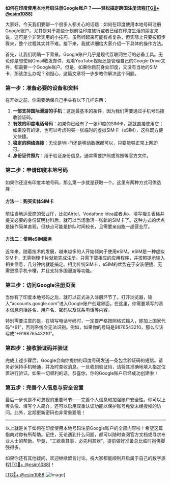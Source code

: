 **如何在印度使用本地号码注册Google账户？——轻松搞定跨国注册流程[[TG💪+ @esim1088](https://t.me/s/esim1088)]**

大家好，今天我们要聊一个很多人都关心的话题：如何在印度使用本地号码注册Google账户。尤其是对于那些计划前往印度旅行或者已经在印度生活的朋友来说，这可是个非常实用的小技巧。虽然听起来可能有点复杂，但实际上只要按照步骤来，整个过程其实并不难。接下来，我就详细给大家介绍一下具体的操作方法。

首先，让我们明确一下背景。Google账户几乎是现代互联网生活的必备工具。无论你是想使用Gmail收发邮件、观看YouTube视频还是管理自己的Google Drive文件，都需要一个Google账户。但是，如果你目前身处印度，又没有当地的SIM卡，那该怎么办呢？别担心，这篇文章将一步步教你解决这个问题。

### 第一步：准备必要的设备和资料

在开始之前，你需要确保自己手头有以下几样东西：

1. **一部支持国际漫游的手机**：这是最基本的条件，因为我们需要通过手机号码接收验证码。
2. **有效的印度电话号码**：如果你已经有了一张印度的SIM卡，那就直接使用它；如果没有的话，也可以考虑购买一张临时的虚拟SIM卡（eSIM），这样既方便又快捷。
3. **稳定的网络连接**：无论是Wi-Fi还是移动数据都可以，只要能够正常上网即可。
4. **身份证件照片**：用于验证身份信息，通常需要护照或驾照等官方文件。

### 第二步：申请印度本地号码

如果你还没有印度本地号码，那么第一步就是获取一个。这里有两种方式可供选择：

#### 方法一：购买实体SIM卡
前往当地运营商的营业厅，比如Airtel、Vodafone Idea或者Jio，填写相关表格并提交必要的身份证明材料后，就可以当场激活一张新的SIM卡了。这种方式的优点是操作简单直观，但缺点可能是排队时间较长，且需要亲自跑一趟营业厅。

#### 方法二：使用eSIM服务
近年来，随着技术的发展，越来越多的人开始倾向于使用eSIM。eSIM是一种虚拟SIM卡，无需物理卡片就能完成注册。只需下载相应的应用程序，并按照提示输入相关信息，几分钟内就能搞定。相比传统SIM卡，eSIM的优势在于安装便捷、无需更换手机卡槽，并且支持多国漫游等功能。

### 第三步：访问Google注册页面

当你有了印度本地号码之后，就可以正式进入注册环节了。打开浏览器，输入“accounts.google.com”进入Google账户创建界面。在这里，你需要填写的基本信息包括姓名、用户名、密码以及联系电话等内容。

特别需要注意的是，在填写电话号码时，一定要严格按照格式输入，即加上国家代码“+91”，否则系统会无法识别。例如，如果你的号码是9876543210，那么应该写成“+919876543210”。

### 第四步：接收验证码并验证

完成上述步骤后，Google会向你提供的印度号码发送一条包含验证码的短信。请务必保持手机畅通，并及时查收消息。一旦收到验证码，请将其准确地填入指定位置进行验证。如果一切顺利的话，恭喜你，你的Google账户已经成功创建啦！

### 第五步：完善个人信息与安全设置

最后一步也是不可忽视的重要环节——完善个人信息和加强账户安全性。你可以上传头像、填写个人简介，还可以启用双重认证功能以保护账号免受未经授权的访问。此外，定期更新密码也非常重要哦！

---

以上就是关于如何在印度使用本地号码注册Google账户的全部内容啦！希望这篇指南对你有所帮助。记住，无论遇到什么问题，都可以随时查阅官方文档或寻求专业人士的帮助。毕竟，“工欲善其事，必先利其器”，提前做好准备总比临时抱佛脚强得多。

如果你还有其他疑问，欢迎继续留言讨论。祝大家都能顺利开启属于自己的数字旅程[[TG💪+ @esim1088](https://t.me/s/esim1088)]！

[[TG💪+ @esim1088](https://t.me/s/esim1088) ![Image](https://i.postimg.cc/4NQfJmqS/Snipaste-2025-05-13-00-14-12.png)]